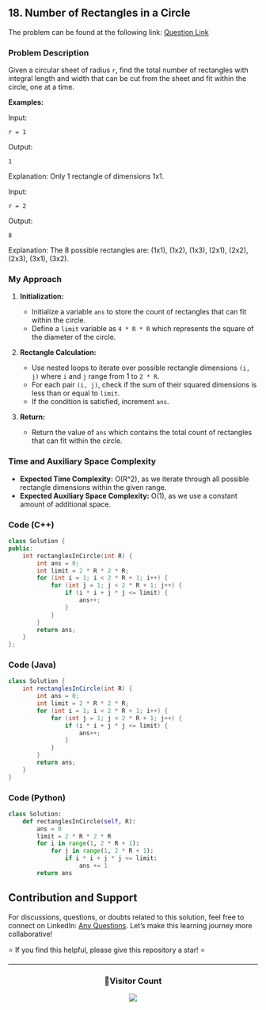 ## 18. Number of Rectangles in a Circle

The problem can be found at the following link: [Question Link](https://www.geeksforgeeks.org/problems/rectangles-in-a-circle0457/1)

### Problem Description

Given a circular sheet of radius `r`, find the total number of rectangles with integral length and width that can be cut from the sheet and fit within the circle, one at a time.

**Examples:**

Input:

```
r = 1
```

Output:

```
1
```

Explanation: Only 1 rectangle of dimensions 1x1.

Input:

```
r = 2
```

Output:

```
8
```

Explanation: The 8 possible rectangles are:
(1x1), (1x2), (1x3), (2x1), (2x2), (2x3), (3x1), (3x2).

### My Approach

1. **Initialization:**

   - Initialize a variable `ans` to store the count of rectangles that can fit within the circle.
   - Define a `limit` variable as `4 * R * R` which represents the square of the diameter of the circle.

2. **Rectangle Calculation:**

   - Use nested loops to iterate over possible rectangle dimensions `(i, j)` where `i` and `j` range from 1 to `2 * R`.
   - For each pair `(i, j)`, check if the sum of their squared dimensions is less than or equal to `limit`.
   - If the condition is satisfied, increment `ans`.

3. **Return:**
   - Return the value of `ans` which contains the total count of rectangles that can fit within the circle.

### Time and Auxiliary Space Complexity

- **Expected Time Complexity:** O(R^2), as we iterate through all possible rectangle dimensions within the given range.
- **Expected Auxiliary Space Complexity:** O(1), as we use a constant amount of additional space.

### Code (C++)

```cpp
class Solution {
public:
    int rectanglesInCircle(int R) {
        int ans = 0;
        int limit = 2 * R * 2 * R;
        for (int i = 1; i < 2 * R + 1; i++) {
            for (int j = 1; j < 2 * R + 1; j++) {
                if (i * i + j * j <= limit) {
                    ans++;
                }
            }
        }
        return ans;
    }
};
```

### Code (Java)

```java
class Solution {
    int rectanglesInCircle(int R) {
        int ans = 0;
        int limit = 2 * R * 2 * R;
        for (int i = 1; i < 2 * R + 1; i++) {
            for (int j = 1; j < 2 * R + 1; j++) {
                if (i * i + j * j <= limit) {
                    ans++;
                }
            }
        }
        return ans;
    }
}
```

### Code (Python)

```python
class Solution:
    def rectanglesInCircle(self, R):
        ans = 0
        limit = 2 * R * 2 * R
        for i in range(1, 2 * R + 1):
            for j in range(1, 2 * R + 1):
                if i * i + j * j <= limit:
                    ans += 1
        return ans
```

## Contribution and Support

For discussions, questions, or doubts related to this solution, feel free to connect on LinkedIn: [Any Questions](https://www.linkedin.com/in/patel-hetkumar-sandipbhai-8b110525a/). Let’s make this learning journey more collaborative!

⭐ If you find this helpful, please give this repository a star! ⭐

---

<div align="center">
  <h3><b>📍Visitor Count</b></h3>
</div>

<p align="center">
  <img src="https://profile-counter.glitch.me/Hunterdii/count.svg" />
</p>
